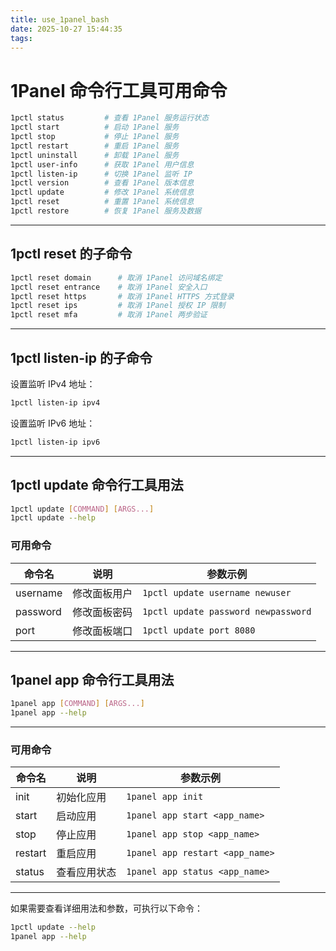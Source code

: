 ```yaml
---
title: use_1panel_bash
date: 2025-10-27 15:44:35
tags:
---
```


# 1Panel 命令行工具可用命令

```bash
1pctl status         # 查看 1Panel 服务运行状态  
1pctl start          # 启动 1Panel 服务  
1pctl stop           # 停止 1Panel 服务  
1pctl restart        # 重启 1Panel 服务  
1pctl uninstall      # 卸载 1Panel 服务  
1pctl user-info      # 获取 1Panel 用户信息  
1pctl listen-ip      # 切换 1Panel 监听 IP  
1pctl version        # 查看 1Panel 版本信息  
1pctl update         # 修改 1Panel 系统信息  
1pctl reset          # 重置 1Panel 系统信息  
1pctl restore        # 恢复 1Panel 服务及数据
````

---

## 1pctl reset 的子命令

```bash
1pctl reset domain      # 取消 1Panel 访问域名绑定  
1pctl reset entrance    # 取消 1Panel 安全入口  
1pctl reset https       # 取消 1Panel HTTPS 方式登录  
1pctl reset ips         # 取消 1Panel 授权 IP 限制  
1pctl reset mfa         # 取消 1Panel 两步验证
```

---

## 1pctl listen-ip 的子命令

设置监听 IPv4 地址：

```bash
1pctl listen-ip ipv4
```

设置监听 IPv6 地址：

```bash
1pctl listen-ip ipv6
```

---

## 1pctl update 命令行工具用法

```bash
1pctl update [COMMAND] [ARGS...]
1pctl update --help
```

### 可用命令

| 命令名      | 说明     | 参数示例                            |
| -------- | ------ | ------------------------------- |
| username | 修改面板用户 | `1pctl update username newuser` |
| password | 修改面板密码 | `1pctl update password newpassword` |
| port     | 修改面板端口 | `1pctl update port 8080`        |

---

## 1panel app 命令行工具用法

```bash
1panel app [COMMAND] [ARGS...]
1panel app --help
```

---

### 可用命令 

| 命令名     | 说明     | 参数示例                            |
| ------- | ------ | ------------------------------- |
| init    | 初始化应用  | `1panel app init`               |
| start   | 启动应用   | `1panel app start <app_name>`   |
| stop    | 停止应用   | `1panel app stop <app_name>`    |
| restart | 重启应用   | `1panel app restart <app_name>` |
| status  | 查看应用状态 | `1panel app status <app_name>`  |

---

如果需要查看详细用法和参数，可执行以下命令：

```bash
1pctl update --help
1panel app --help
```
